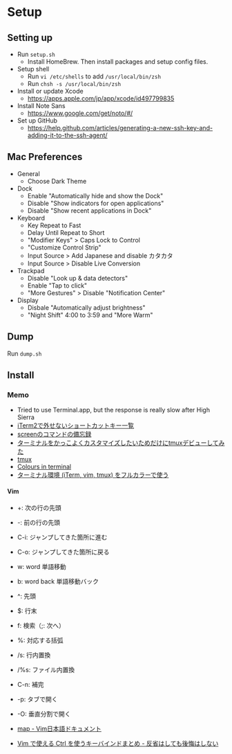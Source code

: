 # Setup

## Setting up

- Run `setup.sh`
  - Install HomeBrew. Then install packages and setup config files.
- Setup shell
  - Run `vi /etc/shells` to add `/usr/local/bin/zsh`
  - Run `chsh -s /usr/local/bin/zsh`
- Install or update Xcode
  - https://apps.apple.com/jp/app/xcode/id497799835
- Install Note Sans
  - https://www.google.com/get/noto/#/
- Set up GitHub
  - https://help.github.com/articles/generating-a-new-ssh-key-and-adding-it-to-the-ssh-agent/

## Mac Preferences

- General
  - Choose Dark Theme
- Dock
  - Enable "Automatically hide and show the Dock"
  - Disable "Show indicators for open applications"
  - Disable "Show recent applications in Dock"
- Keyboard
  - Key Repeat to Fast
  - Delay Until Repeat to Short
  - "Modifier Keys" > Caps Lock to Control
  - "Customize Control Strip"
  - Input Source > Add Japanese and disable カタカタ
  - Input Source > Disable Live Conversion
- Trackpad
  - Disable "Look up & data detectors"
  - Enable "Tap to click"
  - "More Gestures" > Disable "Notification Center"
- Display
  - Disbale "Automatically adjust brightness"
  - "Night Shift" 4:00 to 3:59 and "More Warm"

## Dump

Run `dump.sh`

## Install

### Memo

- Tried to use Terminal.app, but the response is really slow after High Sierra
- [iTerm2で外せないショートカットキー一覧](https://qiita.com/kenju/items/3bcd9707266a0b427da3)
- [screenのコマンドの備忘録](https://qiita.com/mgoldchild/items/e336618487eb7d90f6d4)
- [ターミナルをかっこよくカスタマイズしたいためだけにtmuxデビューしてみた](https://qiita.com/Frog_woman/items/f6797f2a70c44e42863d#%E7%AF%84%E5%9B%B2%E6%8C%87%E5%AE%9A%E3%81%8C%E3%81%A7%E3%81%8D%E3%81%AA%E3%81%84)
- [tmux](https://wiki.archlinux.jp/index.php/Tmux#Vim_.E3.83.95.E3.83.AC.E3.83.B3.E3.83.89.E3.83.AA.E3.81.AA.E8.A8.AD.E5.AE.9A)
- [Colours in terminal](https://gist.github.com/XVilka/8346728#now-supporting-truecolour)
- [ターミナル環境 (iTerm, vim, tmux) をフルカラーで使う](https://blog.nakanishy.com/truecolor-vim.html)

#### Vim

- +: 次の行の先頭
- -: 前の行の先頭
- C-i: ジャンプしてきた箇所に進む
- C-o: ジャンプしてきた箇所に戻る
- w: word 単語移動
- b: word back 単語移動バック
- ^: 先頭
- $: 行末
- f: 検索（;: 次へ）
- %: 対応する括弧
- /s: 行内置換
- /%s: ファイル内置換
- C-n: 補完
- -p: タブで開く
- -O: 垂直分割で開く

- [map - Vim日本語ドキュメント](https://vim-jp.org/vimdoc-ja/map.html)
- [Vim で使える Ctrl を使うキーバインドまとめ - 反省はしても後悔はしない](http://cohama.hateblo.jp/entry/20121023/1351003586)
